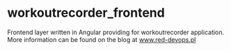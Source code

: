 # workoutrecorder_frontend

Frontend layer written in Angular providing for workoutrecorder application. More information can be found on the blog at www.red-devops.pl